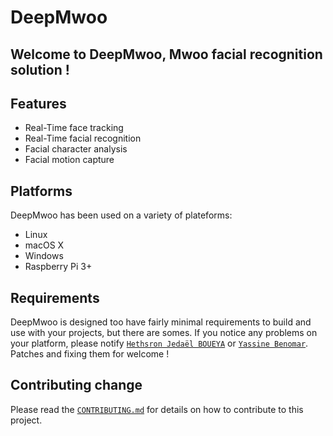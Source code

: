 # DeepMwoo

## Welcome to **DeepMwoo**, Mwoo facial recognition solution !

## Features

*   Real-Time face tracking
*   Real-Time facial recognition
*   Facial character analysis
*   Facial motion capture

## Platforms

DeepMwoo has been used on a variety of plateforms:

*   Linux
*   macOS X
*   Windows
*   Raspberry Pi 3+

## Requirements

DeepMwoo is designed too have fairly minimal requirements to build and use with your projects, but there are somes. If you notice any problems on your platform, please notify [`Hethsron Jedaël BOUEYA`](mailto:hetshron-jeadel.boueya@uha.fr) or [`Yassine Benomar`](mailto:yassine.benomar@uha.fr). Patches and fixing them for welcome !

## Contributing change

Please read the [`CONTRIBUTING.md`](CONTRIBUTING.md) for details on how to contribute to this project.
